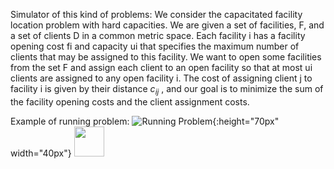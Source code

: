 Simulator of this kind of problems:
We consider the capacitated facility location problem 
with hard capacities. We are given a set of facilities, 
F, and a set of clients D in a common metric space. 
Each facility i has a facility opening cost fi and 
capacity ui that specifies the maximum number of 
clients that may be assigned to this facility. We want
 to open some facilities from the set F and assign 
 each client to an open facility so that at most ui 
 clients are assigned to any open facility i. 
 The cost of assigning client j to facility i is 
 given by their distance $c_{ij}$ , and our goal is to 
 minimize the sum of the facility opening costs and 
 the client assignment costs.
 
 Example of running problem:
 ![Running Problem](media/Comput_Intel_course_pic1.gif){:height="70px" width="40px"}
 <img src="media/Comput_Intel_course_pic1.gif" width="48">
 <!-- {:height="700px" width="400px"} dfgeokgjsoeirgjl -->
 